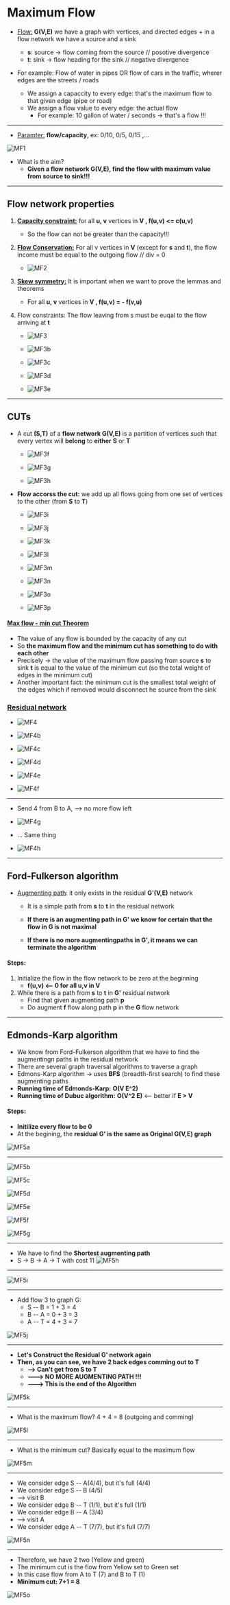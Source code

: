 
<link rel="stylesheet" href="https://cdn.jsdelivr.net/github-markdown-css/2.2.1/github-markdown.css"/>

# Maximum Flow
- <u>Flow:</u> **G(V,E)** we have a graph with vertices, and directed edges + in a flow network we have a source and a sink
  - **s**: source -> flow coming from the source // posotive divergence
  - **t**: sink -> flow heading for the sink // negative divergence

- For example: Flow of water in pipes OR flow of cars in the traffic, wherer edges are the streets / roads
    - We assign a capaccity to every edge: that's the maximum flow to that given edge (pipe or road)
    - We assign a flow value to every edge: the actual flow
      - For example: 10 gallon of water / seconds -> that's a flow !!!


-------
- <u>Paramter:</u> **flow/capacity**, ex: 0/10, 0/5, 0/15 ,...

![MF1](docs/MF1.png)

- What is the aim?
  - **Given a flow network G(V,E), find the flow with maximum value from source to sink!!!**

--------

## Flow network properties

1. **<u>Capacity constraint:</u>** for all **u, v** vertices in **V  ,  f(u,v) <= c(u,v)**
    - So the flow can not be greater than the capacity!!!
2. **<u>Flow Conservation:</u>** For all v vertices in **V** (except for **s** and **t**), the flow income must be equal to the outgoing flow // div = 0

      - ![MF2](docs/MF2.png)

3. **<u>Skew symmetry:</u>** It is important when we want to prove the lemmas and theorems
    - For all **u, v** vertices in **V    , f(u,v) = - f(v,u)**

4. Flow constraints: The flow leaving from s must be euqal to the flow arriving at **t**
    - ![MF3](docs/MF3.png)

    - ![MF3b](docs/MF3b.png)

    - ![MF3c](docs/MF3c.png)

    - ![MF3d](docs/MF3d.png)

    - ![MF3e](docs/MF3e.png)

---------

## CUTs
- A cut **(S,T)** of a **flow network G(V,E)** is a partition of vertices such that every vertex will **belong** to **either** **S** or **T**

    - ![MF3f](docs/MF3f.png)

    - ![MF3g](docs/MF3g.png)

    - ![MF3h](docs/MF3h.png)

- **Flow accorss the cut:** we add up all flows going from one set of vertices to the other (from **S** to **T**)

    - ![MF3i](docs/MF3i.png)

    - ![MF3j](docs/MF3j.png)

    - ![MF3k](docs/MF3k.png)

    - ![MF3l](docs/MF3l.png)

    - ![MF3m](docs/MF3m.png)

    - ![MF3n](docs/MF3n.png)

    - ![MF3o](docs/MF3o.png)

    - ![MF3p](docs/MF3p.png)


#### <u>Max flow - min cut Theorem</u>

- The value of any flow is bounded by the capacity of any cut
- So **the maximum flow and the minimum cut has something to do with each other**
- Precisely -> the value of the maximum flow passing from source **s** to sink **t** is equal to the value of the minimum cut (so the total weight of edges in the minimum cut)
- Another important fact: the minimum cut is the smallest total weight of the edges which if removed would disconnect he source from the sink

### <u>Residual network</u>

- ![MF4](docs/MF4.png)

- ![MF4b](docs/MF4b.png)

- ![MF4c](docs/MF4c.png)

- ![MF4d](docs/MF4d.png)

- ![MF4e](docs/MF4e.png)

- ![MF4f](docs/MF4f.png)
------

- Send 4 from B to A, --> no more flow left

- ![MF4g](docs/MF4g.png)

- ... Same thing

- ![MF4h](docs/MF4h.png)

-------

## Ford-Fulkerson algorithm

- <u>Augmenting path</u>: it only exists in the residual **G'(V,E)** network
  - It is a simple path from **s** to **t** in the residual network

  - **If there is an augmenting path in **G'** we know for certain that the flow in **G** is not maximal**
  - **If there is no more augmentingpaths in **G'**, it means we can terminate the algorithm**

#### Steps:
1. Initialize the flow in the flow network to be zero at the beginning
    - **f(u,v) <-- 0 for all u,v in V**
2. While there is a path from **s** to **t** in **G'** residual network
    - Find that given augmenting path **p**
    - Do augment **f** flow along path **p** in the **G** flow network

-----

## Edmonds-Karp algorithm
- We know from Ford-Fulkerson algorithm that we have to find the augmentingn paths in the residual network
- There are several graph traversal algorithms to traverse a graph
- Edmons-Karp algorithm -> uses **BFS** (breadth-first search) to find these augmenting paths
- **Running time of Edmonds-Karp:** **O(V E^2)**
- **Running time of Dubuc algorithm:** **O(V^2 E)** <-- better if **E > V**

#### Steps:

- **Initilize every flow to be 0**
- At the begining, the **residual G' is the same as Original G(V,E) graph**

![MF5a](docs/MF5a.png)

-----

![MF5b](docs/MF5b.png)

![MF5c](docs/MF5c.png)

![MF5d](docs/MF5d.png)

![MF5e](docs/MF5e.png)

![MF5f](docs/MF5f.png)

![MF5g](docs/MF5g.png)

-----
- We have to find the **Shortest augmenting path**
-  S -> B -> A -> T with cost 11
![MF5h](docs/MF5h.png)

---

![MF5i](docs/MF5i.png)

-----
- Add flow 3 to graph G:
  - S -- B = 1 + 3 = 4
  - B -- A = 0 + 3 = 3
  - A -- T = 4 + 3 = 7

![MF5j](docs/MF5j.png)

--------
- **Let's Construct the Residual G' network again**
- **Then, as you can see, we have 2 back edges comming out to T**
  - **--> Can't get from S to T**
  - **---> NO MORE AUGMENTING PATH !!!**
  - **---> This is the end of the Algorithm**

![MF5k](docs/MF5k.png)

------
- What is the maximum flow? 4 + 4 = 8 (outgoing and comming)

![MF5l](docs/MF5l.png)


------
- What is the minimum cut? Basically equal to the maximum flow

![MF5m](docs/MF5m.png)

-----
- We consider edge S -- A(4/4), but it's full (4/4)
- We consider edge S -- B (4/5)
- --> visit B
- We consider edge B -- T (1/1), but it's full (1/1)
- We consider edge B -- A (3/4)
- --> visit A
- We consider edge A -- T (7/7), but it's full (7/7)

![MF5n](docs/MF5n.png)

-------

- Therefore, we have 2 two (Yellow and green)
- The minimum cut is the flow from Yellow set to Green set
- In this case flow from A to T (7) and B to T (1)
- **Minimum cut: 7+1 = 8**

![MF5o](docs/MF5o.png)

